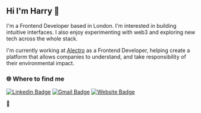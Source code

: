 ## Hi I'm Harry 👋

I'm a Frontend Developer based in London. I'm interested in building intuitive interfaces. I also enjoy experimenting with web3 and exploring new tech across the whole stack.

I'm currently working at [Alectro](https://www.linkedin.com/company/alectro-io/) as a Frontend Developer, helping create a platform that allows companies to understand, and take responsibility of their environmental impact.

<h3>🌐 Where to find me </h3>

[![Linkedin Badge](http://img.shields.io/badge/-harrybuchmuller-blue?style=flat-square&logo=Linkedin&logoColor=white&link=https://www.linkedin.com/in/harry-buchmuller/)](https://www.linkedin.com/in/harry-buchmuller)
[![Gmail Badge](https://img.shields.io/badge/-harry@hwbuk.me-c14438?style=flat&logo=mail.ru&logoColor=white&link=mailto:harry@hwbuk.me)](mailto:harry@hwbuk.me)
[![Website Badge](https://img.shields.io/badge/-hwbuk.me-9cf?style=flat&logo=Home-Assistant&logoColor=white&link=https://hwbuk.me)](https://hwbuk.me)

 🤝

